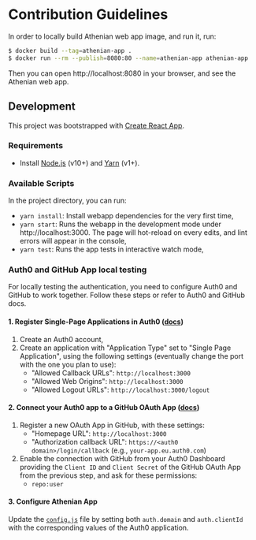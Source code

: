 # Contribution Guidelines

In order to locally build Athenian web app image, and run it, run:

```bash
$ docker build --tag=athenian-app .
$ docker run --rm --publish=8080:80 --name=athenian-app athenian-app
```

Then you can open http://localhost:8080 in your browser, and see the Athenian web app.


## Development

This project was bootstrapped with [Create React App](https://github.com/facebook/create-react-app).


### Requirements

- Install [Node.js](https://nodejs.org) (v10+) and [Yarn](https://yarnpkg.com/en/docs/install) (v1+).


### Available Scripts

In the project directory, you can run:

- `yarn install`: Install webapp dependencies for the very first time,
- `yarn start`: Runs the webapp in the development mode under http://localhost:3000. The page will hot-reload on every edits, and lint errors will appear in the console,
- `yarn test`: Runs the app tests in interactive watch mode,


### Auth0 and GitHub App local testing

For locally testing the authentication, you need to configure Auth0 and GitHub to work together. Follow these steps or refer to Auth0 and GitHub docs.

#### 1. Register Single-Page Applications in Auth0 ([docs](https://auth0.com/docs/dashboard/guides/applications/register-app-spa))

1. Create an Auth0 account,
2. Create an application with "Application Type" set to "Single Page Application", using the following settings (eventually change the port with the one you plan to use):
    - "Allowed Callback URLs": `http://localhost:3000`
    - "Allowed Web Origins": `http://localhost:3000`
    - "Allowed Logout URLs": `http://localhost:3000/logout`

#### 2. Connect your Auth0 app to a GitHub OAuth App ([docs](https://auth0.com/docs/connections/social/github))

1. Register a new OAuth App in GitHub,  with these settings:
    - "Homepage URL": `http://localhost:3000`
    - "Authorization callback URL": `https://<auth0 domain>/login/callback` (e.g., `your-app.eu.auth0.com`)
2. Enable the connection with GitHub from your Auth0 Dashboard providing the `Client ID` and `Client Secret` of the GitHub OAuth App from the previous step, and ask for these permissions:
    - `repo:user`

#### 3. Configure Athenian App

Update the [`config.js`](https://github.com/athenianco/athenian-webapp/blob/master/public/config.js) file by setting both `auth.domain` and `auth.clientId` with the corresponding values of the Auth0 application.
